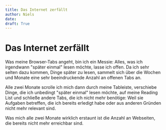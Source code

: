 ```yaml
---
title: Das Internet zerfällt
author: Niels
date: 
draft: True
---
```

# Das Internet zerfällt

Was meine Browser-Tabs angeht, bin ich ein Messie: Alles, was ich irgendwann
"später einmal" lesen möchte, lasse ich offen. Da ich sehr selten dazu kommen,
Dinge später zu lesen, sammelt sich über die Wochen und Monate eine sehr
beeindruckende Anzahl an offenen Tabs an.

Alle zwei Monate scrolle ich mich dann durch meine Tableiste, verschiebe Dinge,
die ich unbedingt "später einmal" lesen möchte, auf meine Reading List und
schließe andere Tabs, die ich nicht mehr benötige: Weil sie Aufgaben betreffen,
die ich bereits erledigt habe oder aus anderen Gründen nicht mehr relevant sind.

Was mich alle zwei Monate wirklich erstaunt ist die Anzahl an Webseiten, die
bereits nicht mehr erreichbar sind. 
